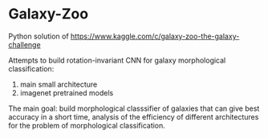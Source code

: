 # Galaxy-Zoo
Python solution of https://www.kaggle.com/c/galaxy-zoo-the-galaxy-challenge

Attempts to build rotation-invariant CNN for galaxy morphological classification:
  1) main small architecture
  2) imagenet pretrained models
  

The main goal: build morphological classsifier of galaxies that can give best accuracy in a short time, analysis of the efficiency of different architectures for the problem of morphological classification.
